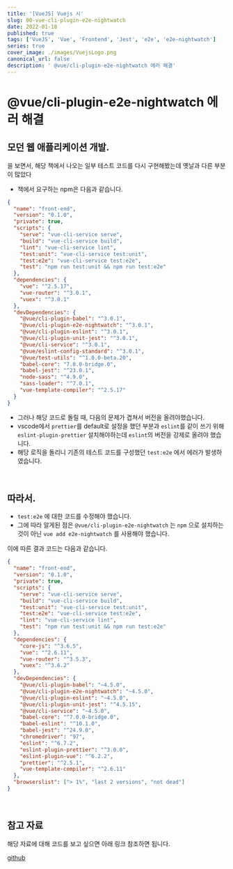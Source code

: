 ```yaml
---
title: '[VueJS] Vuejs 시'
slug: 00-vue-cli-plugin-e2e-nightwatch
date: 2022-01-18
published: true
tags: ['VueJS', 'Vue', 'Frontend', 'Jest', 'e2e', 'e2e-nightwatch']
series: true
cover_image: ./images/VuejsLogo.png
canonical_url: false
description: ' @vue/cli-plugin-e2e-nightwatch 에러 해결'
---
```


# @vue/cli-plugin-e2e-nightwatch 에러 해결

## 모던 웹 애플리케이션 개발.

을 보면서, 해당 책에서 나오는 일부 테스트 코드를 다시 구현해봤는데 옛날과 다른 부분이 많았다

- 책에서 요구하는 npm은 다음과 같습니다.

```json
{
  "name": "front-end",
  "version": "0.1.0",
  "private": true,
  "scripts": {
    "serve": "vue-cli-service serve",
    "build": "vue-cli-service build",
    "lint": "vue-cli-service lint",
    "test:unit": "vue-cli-service test:unit",
    "test:e2e": "vue-cli-service test:e2e",
    "test": "npm run test:unit && npm run test:e2e"
  },
  "dependencies": {
    "vue": "^2.5.17",
    "vue-router": "^3.0.1",
    "vuex": "^3.0.1"
  },
  "devDependencies": {
    "@vue/cli-plugin-babel": "^3.0.1",
    "@vue/cli-plugin-e2e-nightwatch": "^3.0.1",
    "@vue/cli-plugin-eslint": "^3.0.1",
    "@vue/cli-plugin-unit-jest": "^3.0.1",
    "@vue/cli-service": "^3.0.1",
    "@vue/eslint-config-standard": "^3.0.1",
    "@vue/test-utils": "^1.0.0-beta.20",
    "babel-core": "7.0.0-bridge.0",
    "babel-jest": "^23.0.1",
    "node-sass": "^4.9.0",
    "sass-loader": "^7.0.1",
    "vue-template-compiler": "^2.5.17"
  }
}
```

- 그러나 해당 코드로 돌릴 때, 다음의 문제가 겹쳐서 버전을 올려야했습니다.
- vscode에서 `prettier`를 default로 설정을 했던 부분과 `eslint`를 같이 쓰기 위해 `eslint-plugin-prettier` 설치해야하는데 `eslint`의 버전을 강제로 올려야 했습니다.
- 해당 로직을 돌리니 기존의 테스트 코드를 구성했던 `test:e2e` 에서 에러가 발생하였습니다.

<br/>

## 따라서.

- `test:e2e` 에 대한 코드를 수정해야 했습니다.
- 그에 따라 알게된 점은 `@vue/cli-plugin-e2e-nightwatch` 는 `npm` 으로 설치하는 것이 아닌 `vue add e2e-nightwatch` 를 사용해야 했습니다.

이에 따른 결과 코드는 다음과 같습니다.

```json
{
  "name": "front-end",
  "version": "0.1.0",
  "private": true,
  "scripts": {
    "serve": "vue-cli-service serve",
    "build": "vue-cli-service build",
    "test:unit": "vue-cli-service test:unit",
    "test:e2e": "vue-cli-service test:e2e",
    "lint": "vue-cli-service lint",
    "test": "npm run test:unit && npm run test:e2e"
  },
  "dependencies": {
    "core-js": "^3.6.5",
    "vue": "^2.6.11",
    "vue-router": "^3.5.3",
    "vuex": "^3.6.2"
  },
  "devDependencies": {
    "@vue/cli-plugin-babel": "~4.5.0",
    "@vue/cli-plugin-e2e-nightwatch": "~4.5.0",
    "@vue/cli-plugin-eslint": "~4.5.0",
    "@vue/cli-plugin-unit-jest": "^4.5.15",
    "@vue/cli-service": "~4.5.0",
    "babel-core": "^7.0.0-bridge.0",
    "babel-eslint": "^10.1.0",
    "babel-jest": "^24.9.0",
    "chromedriver": "97",
    "eslint": "^6.7.2",
    "eslint-plugin-prettier": "^3.0.0",
    "eslint-plugin-vue": "^6.2.2",
    "prettier": "^2.5.1",
    "vue-template-compiler": "^2.6.11"
  },
  "browserslist": ["> 1%", "last 2 versions", "not dead"]
}
```

<br/>

## 참고 자료

해당 자료에 대해 코드를 보고 싶으면 아래 링크 참조하면 됩니다.

[github](https://github.com/Azderica/Toyproject-TaskAgile/commit/743f42d82dc86d362df344adbe9cf1085996931b)
